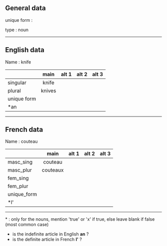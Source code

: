 ## General data

unique form :

type : noun

---

## English data

Name : knife

|             |  main  | alt 1 | alt 2 | alt 3 |
| :---------- | :----: | :---: | :---: | ----- |
| singular    | knife  |       |       |       |
| plural      | knives |       |       |       |
| unique form |        |       |       |       |
| \*an        |        |       |       |       |

---

## French data

Name : couteau

|             |   main   | alt 1 | alt 2 | alt 3 |
| :---------- | :------: | :---: | :---: | :---: |
| masc_sing   | couteau  |       |       |       |
| masc_plur   | couteaux |       |       |       |
| fem_sing    |          |       |       |       |
| fem_plur    |          |       |       |       |
| unique_form |          |       |       |       |
| \*l'        |          |       |       |       |

---

\* : only for the nouns, mention 'true' or 'x' if true, else leave blank if false (most common case)

- is the indefinite article in English **an** ?
- is the definite article in French **l'** ?
